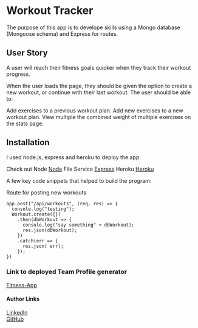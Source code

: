 # Workout Tracker
The purpose of this app is to develope skills using a Mongo database (Mongoose schema) and Express for routes.

## User Story
A user will reach their fitness goals quicker when they track their workout progress.

When the user loads the page, they should be given the option to create a new workout, or continue with their last workout.
The user should be able to:

Add exercises to a previous workout plan.
Add new exercises to a new workout plan.
View multiple the combined weight of multiple exercises on the stats page.

## Installation
I used node.js, express and heroku to deploy the app. 

Check out Node [Node](https://nodejs.org/en/)
File Service [Express](http://expressjs.com/)
Heroku [Heroku](https://www.heroku.com/)


A few key code snippets that helped to build the program:

Route for posting new workouts
```
app.post("/api/workouts", (req, res) => {
  console.log("testing");
  Workout.create({})
    .then(dbWorkout => {
      console.log("say something" + dbWorkout);
      res.json(dbWorkout);
    })
    .catch(err => {
      res.json( err);
    });
})
```

### Link to deployed Team Profile generator
[Fitness-App](https://still-lake-01763.herokuapp.com/)


#### Author Links
[LinkedIn](linkedin.com/in/joel-mathen/) <br>
[GitHub](https://github.com/crackedsnowboard)